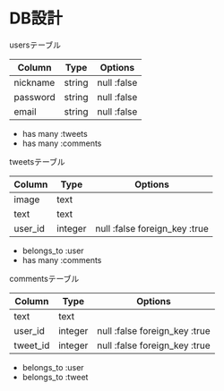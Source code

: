 # DB設計
usersテーブル

|Column|Type|Options|
|------|----|-------|
|nickname|string|null :false|
|password|string|null :false|
|email|string|null :false|

- has many :tweets
- has many :comments

tweetsテーブル

|Column|Type|Options|
|------|----|-------|
|image|text|||
|text|text|||
|user_id|integer|null :false foreign_key :true

- belongs_to :user
- has many :comments

commentsテーブル

|Column|Type|Options|
|------|----|-------|
|text|text||null :false|
|user_id|integer|null :false foreign_key :true
|tweet_id|integer|null :false foreign_key :true

- belongs_to :user
- belongs_to :tweet